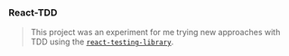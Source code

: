 ### React-TDD

> This project was an experiment for me trying new approaches with TDD using the [`react-testing-library`](https://testing-library.com/docs/react-testing-library/intro).
